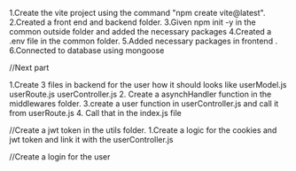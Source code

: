 1.Create the vite project using the command "npm create vite@latest". 
2.Created a front end and backend folder.
3.Given npm init -y in the common outside folder and added the necessary packages 
4.Created a .env file in the common folder.
5.Added necessary packages in frontend .
6.Connected to database using mongoose


//Next part 

1.Create 3 files in backend for the user how it should looks like userModel.js userRoute.js userController.js
2. Create a asynchHandler function in the middlewares folder.
3.create a user function in userController.js and call it from userRoute.js
4. Call that in the index.js file

//Create a jwt token in the utils folder.
1.Create a logic for the cookies and jwt token and link it with the userController.js

//Create a login for the user 
